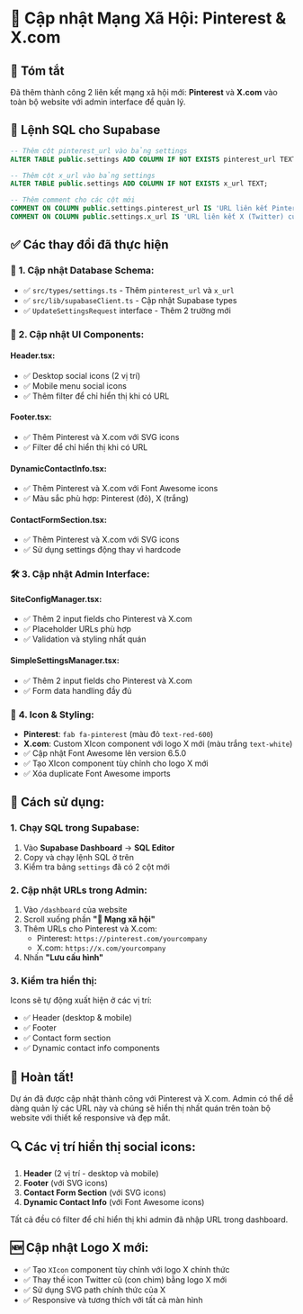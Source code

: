 # 📱 Cập nhật Mạng Xã Hội: Pinterest & X.com

## 🎯 **Tóm tắt**
Đã thêm thành công 2 liên kết mạng xã hội mới: **Pinterest** và **X.com** vào toàn bộ website với admin interface để quản lý.

## 📝 **Lệnh SQL cho Supabase**

```sql
-- Thêm cột pinterest_url vào bảng settings
ALTER TABLE public.settings ADD COLUMN IF NOT EXISTS pinterest_url TEXT;

-- Thêm cột x_url vào bảng settings  
ALTER TABLE public.settings ADD COLUMN IF NOT EXISTS x_url TEXT;

-- Thêm comment cho các cột mới
COMMENT ON COLUMN public.settings.pinterest_url IS 'URL liên kết Pinterest của website';
COMMENT ON COLUMN public.settings.x_url IS 'URL liên kết X (Twitter) của website';
```

## ✅ **Các thay đổi đã thực hiện**

### 🔧 **1. Cập nhật Database Schema:**
- ✅ `src/types/settings.ts` - Thêm `pinterest_url` và `x_url`
- ✅ `src/lib/supabaseClient.ts` - Cập nhật Supabase types
- ✅ `UpdateSettingsRequest` interface - Thêm 2 trường mới

### 🎨 **2. Cập nhật UI Components:**

#### **Header.tsx:**
- ✅ Desktop social icons (2 vị trí)
- ✅ Mobile menu social icons
- ✅ Thêm filter để chỉ hiển thị khi có URL

#### **Footer.tsx:**
- ✅ Thêm Pinterest và X.com với SVG icons
- ✅ Filter để chỉ hiển thị khi có URL

#### **DynamicContactInfo.tsx:**
- ✅ Thêm Pinterest và X.com với Font Awesome icons
- ✅ Màu sắc phù hợp: Pinterest (đỏ), X (trắng)

#### **ContactFormSection.tsx:**
- ✅ Thêm Pinterest và X.com với SVG icons
- ✅ Sử dụng settings động thay vì hardcode

### 🛠️ **3. Cập nhật Admin Interface:**

#### **SiteConfigManager.tsx:**
- ✅ Thêm 2 input fields cho Pinterest và X.com
- ✅ Placeholder URLs phù hợp
- ✅ Validation và styling nhất quán

#### **SimpleSettingsManager.tsx:**
- ✅ Thêm 2 input fields cho Pinterest và X.com
- ✅ Form data handling đầy đủ

### 🎯 **4. Icon & Styling:**
- **Pinterest**: `fab fa-pinterest` (màu đỏ `text-red-600`)
- **X.com**: Custom XIcon component với logo X mới (màu trắng `text-white`)
- ✅ Cập nhật Font Awesome lên version 6.5.0
- ✅ Tạo XIcon component tùy chỉnh cho logo X mới
- ✅ Xóa duplicate Font Awesome imports

## 🚀 **Cách sử dụng:**

### **1. Chạy SQL trong Supabase:**
1. Vào **Supabase Dashboard** → **SQL Editor**
2. Copy và chạy lệnh SQL ở trên
3. Kiểm tra bảng `settings` đã có 2 cột mới

### **2. Cập nhật URLs trong Admin:**
1. Vào `/dashboard` của website
2. Scroll xuống phần **"📱 Mạng xã hội"**
3. Thêm URLs cho Pinterest và X.com:
   - Pinterest: `https://pinterest.com/yourcompany`
   - X.com: `https://x.com/yourcompany`
4. Nhấn **"Lưu cấu hình"**

### **3. Kiểm tra hiển thị:**
Icons sẽ tự động xuất hiện ở các vị trí:
- ✅ Header (desktop & mobile)
- ✅ Footer
- ✅ Contact form section
- ✅ Dynamic contact info components

## 🎵 **Hoàn tất!**

Dự án đã được cập nhật thành công với Pinterest và X.com. Admin có thể dễ dàng quản lý các URL này và chúng sẽ hiển thị nhất quán trên toàn bộ website với thiết kế responsive và đẹp mắt.

## 🔍 **Các vị trí hiển thị social icons:**

1. **Header** (2 vị trí - desktop và mobile)
2. **Footer** (với SVG icons)
3. **Contact Form Section** (với SVG icons)
4. **Dynamic Contact Info** (với Font Awesome icons)

Tất cả đều có filter để chỉ hiển thị khi admin đã nhập URL trong dashboard.

## 🆕 **Cập nhật Logo X mới:**

- ✅ Tạo `XIcon` component tùy chỉnh với logo X chính thức
- ✅ Thay thế icon Twitter cũ (con chim) bằng logo X mới
- ✅ Sử dụng SVG path chính thức của X
- ✅ Responsive và tương thích với tất cả màn hình
